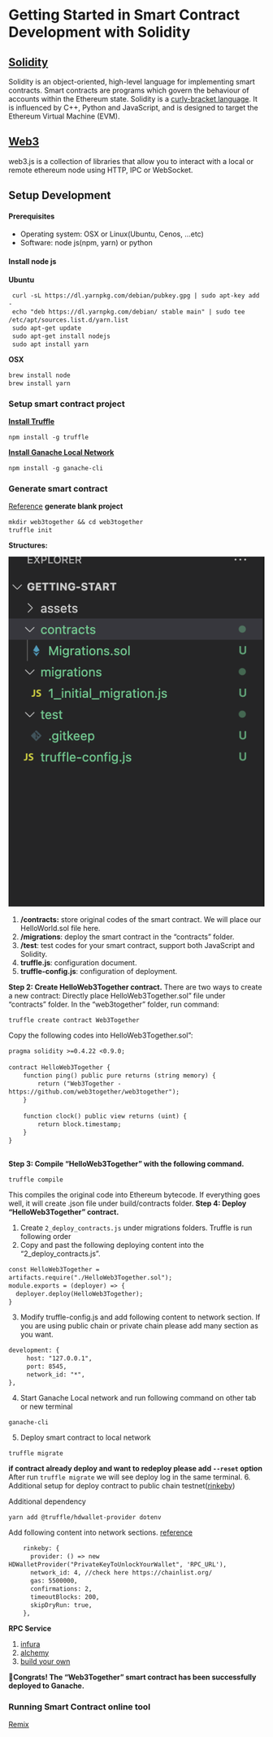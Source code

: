 # Getting Started in Smart Contract Development with Solidity
## [Solidity](https://docs.soliditylang.org/)
Solidity is an object-oriented, high-level language for implementing smart contracts. Smart contracts are programs which govern the behaviour of accounts within the Ethereum state.
Solidity is a [curly-bracket language](https://en.wikipedia.org/wiki/List_of_programming_languages_by_type#Curly-bracket_languages). It is influenced by C++, Python and JavaScript, and is designed to target the Ethereum Virtual Machine (EVM).

## [Web3](https://web3js.readthedocs.io/en/v1.2.11/index.html)
web3.js is a collection of libraries that allow you to interact with a local or remote ethereum node using HTTP, IPC or WebSocket.
## Setup Development
#### Prerequisites
* Operating system: OSX or Linux(Ubuntu, Cenos, ...etc)
* Software: node js(npm, yarn) or python
#### Install node js
__Ubuntu__
```
 curl -sL https://dl.yarnpkg.com/debian/pubkey.gpg | sudo apt-key add -
 echo "deb https://dl.yarnpkg.com/debian/ stable main" | sudo tee /etc/apt/sources.list.d/yarn.list
 sudo apt-get update
 sudo apt-get install nodejs
 sudo apt install yarn
```
__OSX__
```
brew install node
brew install yarn
```

### Setup smart contract project
__[Install Truffle](https://trufflesuite.com/docs/truffle/getting-started/compiling-contracts.html)__
```
npm install -g truffle
```
__[Install Ganache Local Network](https://github.com/trufflesuite/ganache)__
```
npm install -g ganache-cli
```
### Generate smart contract
[Reference](https://medium.com/haloblock/deploy-your-own-smart-contract-with-truffle-and-ganache-cli-beginner-tutorial-c46bce0bd01e)
__generate blank project__
```
mkdir web3together && cd web3together
truffle init
```
__Structures:__

![structure](./assets/structure.png)

1. __/contracts:__ store original codes of the smart contract. We will place our HelloWorld.sol file here.
2. __/migrations__: deploy the smart contract in the “contracts” folder.
3. __/test__: test codes for your smart contract, support both JavaScript and Solidity.
4. __truffle.js__: configuration document.
5. __truffle-config.js__: configuration of deployment.

__Step 2: Create HelloWeb3Together contract.__
There are two ways to create a new contract:
Directly place HelloWeb3Together.sol” file under “contracts” folder.
In the “web3together” folder, run command:
```
truffle create contract Web3Together
```
Copy the following codes into HelloWeb3Together.sol”:
```
pragma solidity >=0.4.22 <0.9.0;

contract HelloWeb3Together {
    function ping() public pure returns (string memory) {
        return ("Web3Together - https://github.com/web3together/web3together");
    }

    function clock() public view returns (uint) {
        return block.timestamp;
    }
}


```

__Step 3: Compile “HelloWeb3Together” with the following command.__
```
truffle compile
```
This compiles the original code into Ethereum bytecode. If everything goes well, it will create .json file under build/contracts folder.
__Step 4: Deploy “HelloWeb3Together” contract.__
1. Create `2_deploy_contracts.js` under migrations folders. Truffle is run following order
2. Copy and past the following deploying content into the “2_deploy_contracts.js”.
```
const HelloWeb3Together = artifacts.require("./HelloWeb3Together.sol");
module.exports = (deployer) => {
  deployer.deploy(HelloWeb3Together);
}

```
3. Modify truffle-config.js and add following content to network section. If you are using public chain or private chain please add many section as you want.
```
development: {
     host: "127.0.0.1",
     port: 8545,
     network_id: "*",
},
```
4. Start Ganache Local network and run following command on other tab or new terminal
```
ganache-cli
```
5. Deploy smart contract to local network
```
truffle migrate
```
__if contract already deploy and want to redeploy please add `--reset` option__
After run `truffle migrate` we will see deploy log in the same terminal.
6. Additional setup for deploy contract to public chain testnet([rinkeby](https://rinkeby.etherscan.io/))

Additional dependency
```
yarn add @truffle/hdwallet-provider dotenv
```
Add following content into network sections.
[reference](https://www.geeksforgeeks.org/deploying-smart-contract-on-test-main-network-using-truffle/)
```
    rinkeby: {
      provider: () => new HDWalletProvider("PrivateKeyToUnlockYourWallet", 'RPC_URL'),
      network_id: 4, //check here https://chainlist.org/
      gas: 5500000,
      confirmations: 2,
      timeoutBlocks: 200,
      skipDryRun: true,
    },
```

__RPC Service__
1. [infura](https://infura.io/)
2. [alchemy](http://alchemy.com)
3. [build your own](https://geth.ethereum.org/docs/rpc/server)

__🎉Congrats! The “Web3Together” smart contract has been successfully deployed to Ganache.__

### Running Smart Contract online tool
[Remix](https://remix.ethereum.org/)